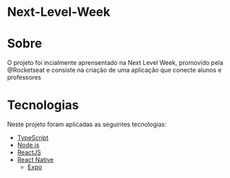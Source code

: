 # Next-Level-Week

# Sobre

O projeto foi incialmente aprensentado na Next Level Week, promovido pela @Rocketseat e consiste na criação de uma aplicação que conecte alunos e professores

# Tecnologias 

Neste projeto foram aplicadas as seguintes tecnologias:

* <a href='https://www.typescriptlang.org/' target='_blank' > TypeScript </a>
* <a href='https://nodejs.org/en/' target='_blank'> Node.js </a>
* <a href='https://pt-br.reactjs.org/' target='_blank'> ReactJS </a>
* <a href='https://reactnative.dev/' target='_blank'> React Native </a> 
  * <a href='https://expo.io/' target='_blank'> Expo </a>
  
